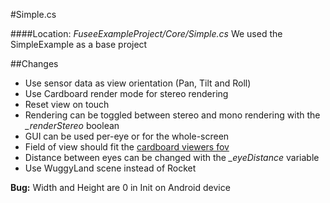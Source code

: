 #Simple.cs

####Location: *FuseeExampleProject/Core/Simple.cs*
We used the SimpleExample as a base project


##Changes
* Use sensor data as view orientation (Pan, Tilt and Roll)
* Use Cardboard render mode for stereo rendering
* Reset view on touch
* Rendering can be toggled between stereo and mono rendering with the *_renderStereo* boolean
* GUI can be used per-eye or for the whole-screen
* Field of view should fit the [cardboard viewers fov](http://www.virtualrealitytimes.com/2015/05/24/chart-fov-field-of-view-vr-headsets/)
* Distance between eyes can be changed with the *_eyeDistance* variable
* Use WuggyLand scene instead of Rocket

**Bug:** Width and Height are 0 in Init on Android device
